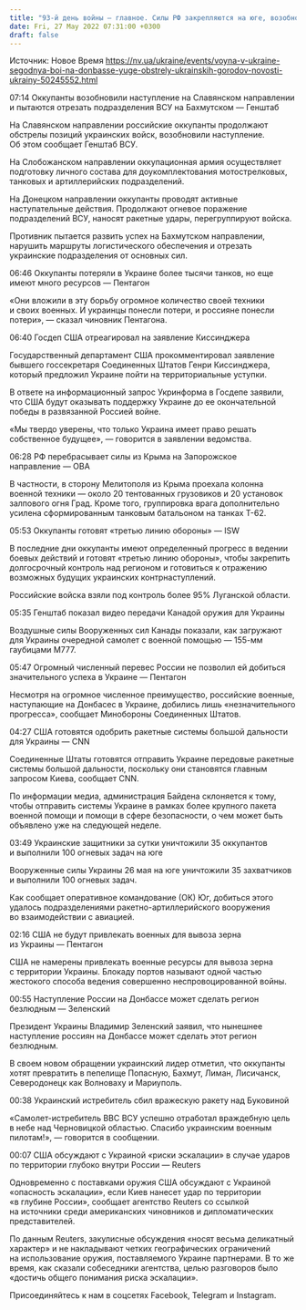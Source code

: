 ```yaml
---
title: "93-й день войны — главное. Силы РФ закрепляются на юге, возобновили наступление на Славянск и превращают Донбасс в безлюдную пустошь"
date: Fri, 27 May 2022 07:31:00 +0300
draft: false
---
```

Источник: Новое Время https://nv.ua/ukraine/events/voyna-v-ukraine-segodnya-boi-na-donbasse-yuge-obstrely-ukrainskih-gorodov-novosti-ukrainy-50245552.html


07:14 Оккупанты возобновили наступление на Славянском направлении и пытаются отрезать подразделения ВСУ на Бахмутском — Генштаб

На Славянском направлении российские оккупанты продолжают обстрелы позиций украинских войск, возобновили наступление. Об этом сообщает Генштаб ВСУ.

На Слобожанском направлении оккупационная армия осуществляет подготовку личного состава для доукомплектования мотострелковых, танковых и артиллерийских подразделений.

На Донецком направлении оккупанты проводят активные наступательные действия. Продолжают огневое поражение подразделений ВСУ, наносят ракетные удары, перегруппируют войска.

Противник пытается развить успех на Бахмутском направлении, нарушить маршруты логистического обеспечения и отрезать украинские подразделения от основных сил.

06:46 Оккупанты потеряли в Украине более тысячи танков, но еще имеют много ресурсов — Пентагон

«Они вложили в эту борьбу огромное количество своей техники и своих военных. И украинцы понесли потери, и россияне понесли потери», — сказал чиновник Пентагона.

06:40 Госдеп США отреагировал на заявление Киссинджера

Государственный департамент США прокомментировал заявление бывшего госсекретаря Соединенных Штатов Генри Киссинджера, который предложил Украине пойти на территориальные уступки.

В ответе на информационный запрос Укринформа в Госдепе заявили, что США будут оказывать поддержку Украине до ее окончательной победы в развязанной Россией войне.



«Мы твердо уверены, что только Украина имеет право решать собственное будущее», — говорится в заявлении ведомства.

06:28 РФ перебрасывает силы из Крыма на Запорожское направление — ОВА



В частности, в сторону Мелитополя из Крыма проехала колонна военной техники — около 20 тентованных грузовиков и 20 установок залпового огня Град. Кроме того, группировка врага дополнительно усилена сформированным танковым батальоном на танках Т-62.

05:53 Оккупанты готовят «третью линию обороны» — ISW

В последние дни оккупанты имеют определенный прогресс в ведении боевых действий и готовят «третью линию обороны», чтобы закрепить долгосрочный контроль над регионом и готовиться к отражению возможных будущих украинских контрнаступлений.

Российские войска взяли под контроль более 95% Луганской области.

05:35 Генштаб показал видео передачи Канадой оружия для Украины

Воздушные силы Вооруженных сил Канады показали, как загружают для Украины очередной самолет с военной помощью — 155-мм гаубицами М777.

05:47 Огромный численный перевес России не позволил ей добиться значительного успеха в Украине — Пентагон



Несмотря на огромное численное преимущество, российские военные, наступающие на Донбасес в Украине, добились лишь «незначительного прогресса», сообщает Минобороны Соединенных Штатов.

04:27 США готовятся одобрить ракетные системы большой дальности для Украины — CNN

Соединенные Штаты готовятся отправить Украине передовые ракетные системы большой дальности, поскольку они становятся главным запросом Киева, сообщает CNN.



По информации медиа, администрация Байдена склоняется к тому, чтобы отправить системы Украине в рамках более крупного пакета военной помощи и помощи в сфере безопасности, о чем может быть объявлено уже на следующей неделе.

03:49 Украинские защитники за сутки уничтожили 35 оккупантов и выполнили 100 огневых задач на юге

Вооруженные силы Украины 26 мая на юге уничтожили 35 захватчиков и выполнили 100 огневых задач.

Как сообщает оперативное командование (ОК) Юг, добиться этого удалось подразделениями ракетно-артиллерийского вооружения во взаимодействии с авиацией.

02:16 США не будут привлекать военных для вывоза зерна из Украины — Пентагон

США не намерены привлекать военные ресурсы для вывоза зерна с территории Украины. Блокаду портов называют одной частью жестокого способа ведения совершенно неспровоцированной войны.

00:55 Наступление России на Донбассе может сделать регион безлюдным — Зеленский

Президент Украины Владимир Зеленский заявил, что нынешнее наступление россиян на Донбассе может сделать этот регион безлюдным.

В своем новом обращении украинский лидер отметил, что оккупанты хотят превратить в пепелище Попасную, Бахмут, Лиман, Лисичанск, Северодонецк как Волноваху и Мариуполь.

00:38 Украинский истребитель сбил вражескую ракету над Буковиной

«Самолет-истребитель ВВС ВСУ успешно отработал враждебную цель в небе над Черновицкой областью. Спасибо украинским военным пилотам!», — говорится в сообщении.

00:07 США обсуждают с Украиной «риски эскалации» в случае ударов по территории глубоко внутри России — Reuters

Одновременно с поставками оружия США обсуждают с Украиной «опасность эскалации», если Киев нанесет удар по территории «в глубине России», сообщает агентство Reuters со ссылкой на источники среди американских чиновников и дипломатических представителей.



По данным Reuters, закулисные обсуждения «носят весьма деликатный характер» и не накладывают четких географических ограничений на использование оружия, поставляемого Украине партнерами. В то же время, как сказали собеседники агентства, целью разговоров было «достичь общего понимания риска эскалации».

Присоединяйтесь к нам в соцсетях Facebook, Telegram и Instagram.
